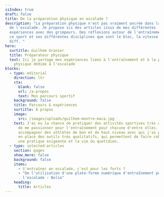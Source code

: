 ```yaml
---
isIndex: true
draft: false
title: De la préparation physique en escalade ?
description: "La préparation physique n'est pas vraiment ancrée dans la culture
  de l'escalade. Je propose ici des articles issus de mes différentes
  expériences avec des grimpeurs. Des réflexions autour de l'entraînement dans
  ce sport et ses différentes disciplines que sont le bloc, la vitesse et la
  diff. "
hero:
  surtitle: Guilhem Granier
  title: Préparateur physique
  text: Ici je partage mes expériences liées à l'entraînement et à la préparation
    physique dédiée à l'escalade
blocks:
  - type: editorial
    direction: ltr
    cta:
      blank: false
      url: /a-propos
      text: Mon parcours sportif
    background: false
    title: Parcours & expériences
    surtitle: À propos
    image:
      src: /images/uploads/guilhem-montre-maca.jpg
    text: J'ai eu la chance de pratiquer des activités sportives très différentes et
      de me passionner pour l'entraînement pour chacune d'entre elles. J'ai pu
      accompagner des athlètes de bon et de haut niveau avec qui j'ai pu mettre
      en place des outils très qualitatifs, qui permettent de faire cohabiter
      une pratique exigeante et la vie du quotidien.
  - type: selected-articles
    section: pages
    show_more: false
    background: false
    items:
      - S'entraîner en escalade, c'est pour les forts ?
      - "De l'utilisation d'une plate-forme numérique d'entraînement pour
        l'escalade : Nolio"
    heading:
      title: Articles
---
```

